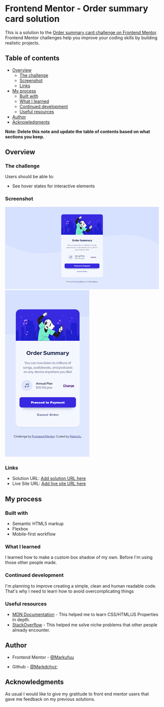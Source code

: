 # Frontend Mentor - Order summary card solution

This is a solution to the [Order summary card challenge on Frontend Mentor](https://www.frontendmentor.io/challenges/order-summary-component-QlPmajDUj). Frontend Mentor challenges help you improve your coding skills by building realistic projects. 

## Table of contents

- [Overview](#overview)
  - [The challenge](#the-challenge)
  - [Screenshot](#screenshot)
  - [Links](#links)
- [My process](#my-process)
  - [Built with](#built-with)
  - [What I learned](#what-i-learned)
  - [Continued development](#continued-development)
  - [Useful resources](#useful-resources)
- [Author](#author)
- [Acknowledgments](#acknowledgments)

**Note: Delete this note and update the table of contents based on what sections you keep.**

## Overview

### The challenge

Users should be able to:

- See hover states for interactive elements

### Screenshot

![](./screenshot/Desktop.PNG)
![](./screenshot/Mobile.PNG)



### Links

- Solution URL: [Add solution URL here](https://your-solution-url.com)
- Live Site URL: [Add live site URL here](https://your-live-site-url.com)

## My process

### Built with

- Semantic HTML5 markup
- Flexbox
- Mobile-first workflow


### What I learned
I learned how to make a custom box shadow of my own. Before I'm using those other people made. 
### Continued development
I'm planning to improve creating a simple, clean and human readable code. That's why I need to learn how to avoid overcomplicating things
### Useful resources

- [MDN Documentation](https://developer.mozilla.org/) - This helped me to learn CSS/HTML/JS Properties in depth. 
- [StackOverflow](https://stackoverflow.com/) - This helped me solve niche problems that other people already encounter. 



## Author


- Frontend Mentor - [@Markufuu](https://www.frontendmentor.io/profile/Markufuu)

- Github - [@Markdchvz](https://github.com/MrkDchvz);
## Acknowledgments

As usual I would like to give my gratitude to front end mentor users that gave me feedback on my previous solutions. 
